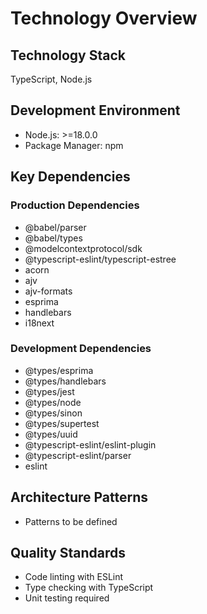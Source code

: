 # Technology Overview

## Technology Stack
TypeScript, Node.js

## Development Environment
- Node.js: >=18.0.0
- Package Manager: npm

## Key Dependencies
### Production Dependencies
- @babel/parser
- @babel/types
- @modelcontextprotocol/sdk
- @typescript-eslint/typescript-estree
- acorn
- ajv
- ajv-formats
- esprima
- handlebars
- i18next
### Development Dependencies
- @types/esprima
- @types/handlebars
- @types/jest
- @types/node
- @types/sinon
- @types/supertest
- @types/uuid
- @typescript-eslint/eslint-plugin
- @typescript-eslint/parser
- eslint

## Architecture Patterns
- Patterns to be defined

## Quality Standards
- Code linting with ESLint
- Type checking with TypeScript
- Unit testing required